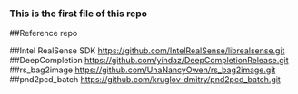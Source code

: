 ### This is the first file of this repo

##Reference repo

##Intel RealSense SDK     https://github.com/IntelRealSense/librealsense.git
##DeepCompletion          https://github.com/yindaz/DeepCompletionRelease.git
##rs_bag2image            https://github.com/UnaNancyOwen/rs_bag2image.git
##pnd2pcd_batch           https://github.com/kruglov-dmitry/pnd2pcd_batch.git


